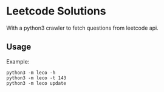 # Leetcode Solutions

With a python3 crawler to fetch questions from leetcode api.

## Usage

Example:
```python3
python3 -m leco -h
python3 -m leco -t 143
python3 -m leco update
```
